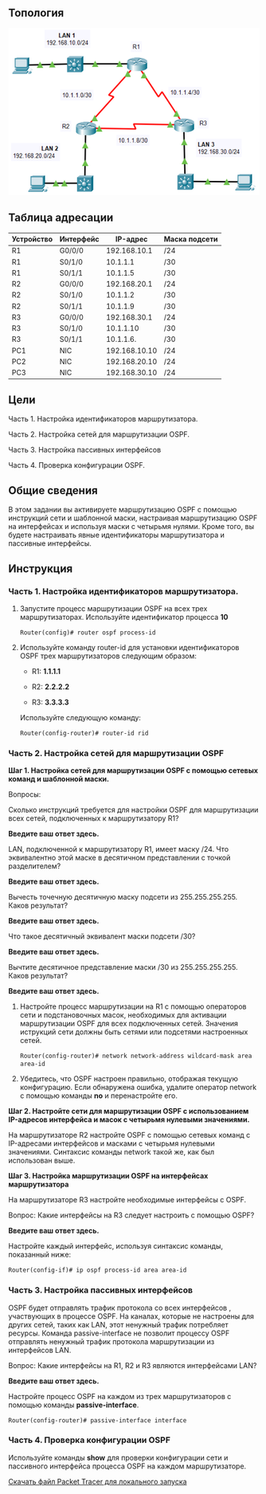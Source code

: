 ## Топология

![](./assets/topology.png)

## Таблица адресации

| Устройство | Интерфейс | IP-адрес      | Маска подсети |
|------------|-----------|---------------|---------------|
| R1         | G0/0/0    | 192.168.10.1  | /24           |
| R1         | S0/1/0    | 10.1.1.1      | /30           |
| R1         | S0/1/1    | 10.1.1.5      | /30           |
| R2         | G0/0/0    | 192.168.20.1  | /24           |
| R2         | S0/1/0    | 10.1.1.2      | /30           |
| R2         | S0/1/1    | 10.1.1.9      | /30           |
| R3         | G0/0/0    | 192.168.30.1  | /24           |
| R3         | S0/1/0    | 10.1.1.10     | /30           |
| R3         | S0/1/1    | 10.1.1.6.     | /30           |
| PC1        | NIC       | 192.168.10.10 | /24           |
| PC2        | NIC       | 192.168.20.10 | /24           |
| PC3        | NIC       | 192.168.30.10 | /24           |

## Цели

Часть 1. Настройка идентификаторов маршрутизатора.

Часть 2. Настройка сетей для маршрутизации OSPF.

Часть 3. Настройка пассивных интерфейсов

Часть 4. Проверка конфигурации OSPF.

## Общие сведения

В этом задании вы активируете маршрутизацию OSPF с помощью инструкций сети и шаблонной маски, настраивая маршрутизацию OSPF на интерфейсах и используя маски с четырьмя нулями. Кроме того, вы будете настраивать явные идентификаторы маршрутизатора и пассивные интерфейсы.

## Инструкция

### Часть 1. Настройка идентификаторов маршрутизатора.

1.  Запустите процесс маршрутизации OSPF на всех трех маршрутизаторах. Используйте идентификатор процесса **10**

    ```
    Router(config)# router ospf process-id
    ```

2.  Используйте команду router-id для установки идентификаторов OSPF трех маршрутизаторов следующим образом:

    -   R1: **1.1.1.1**

    -   R2: **2.2.2.2**

    -   R3: **3.3.3.3**

    Используйте следующую команду:

    ```
    Router(config-router)# router-id rid
    ```

### Часть 2. Настройка сетей для маршрутизации OSPF

**Шаг 1. Настройка сетей для маршрутизации OSPF с помощью сетевых команд и шаблонной маски.**

Вопросы:

Сколько инструкций требуется для настройки OSPF для маршрутизации всех сетей, подключенных к маршрутизатору R1?

**Введите ваш ответ здесь.**

LAN, подключенной к маршрутизатору R1, имеет маску /24. Что эквивалентно этой маске в десятичном представлении с точкой разделителем?

**Введите ваш ответ здесь.**

Вычесть точечную десятичную маску подсети из 255.255.255.255. Каков результат?

**Введите ваш ответ здесь.**

Что такое десятичный эквивалент маски подсети /30?

**Введите ваш ответ здесь.**

Вычтите десятичное представление маски /30 из 255.255.255.255. Каков результат?

**Введите ваш ответ здесь.**

1.  Настройте процесс маршрутизации на R1 с помощью операторов сети и подстановочных масок, необходимых для активации маршрутизации OSPF для всех подключенных сетей. Значения иструкций сети должны быть сетями или подсетями настроенных сетей.

    ```
    Router(config-router)# network network-address wildcard-mask area area-id
    ```

2.  Убедитесь, что OSPF настроен правильно, отображая текущую конфигурацию. Если обнаружена ошибка, удалите оператор network с помощью команды **no** и перенастройте его.

**Шаг 2. Настройте сети для маршрутизации OSPF с использованием IP-адресов интерфейса и масок с четырьмя нулевыми значениями.**

На маршрутизаторе R2 настройте OSPF с помощью сетевых команд с IP-адресами интерфейсов и масками с четырьмя нулевыми значениями. Синтаксис команды network такой же, как был использован выше.

**Шаг 3. Настройка маршрутизации OSPF на интерфейсах маршрутизатора**

На маршрутизаторе R3 настройте необходимые интерфейсы с OSPF.

Вопрос: Какие интерфейсы на R3 следует настроить с помощью OSPF?

**Введите ваш ответ здесь.**

Настройте каждый интерфейс, используя синтаксис команды, показанный ниже:

```
Router(config-if)# ip ospf process-id area area-id
```

### Часть 3. Настройка пассивных интерфейсов

OSPF будет отправлять трафик протокола со всех интерфейсов , участвующих в процессе OSPF. На каналах, которые не настроены для других сетей, таких как LAN, этот ненужный трафик потребляет ресурсы. Команда passive-interface не позволит процессу OSPF отправлять ненужный трафик протокола маршрутизации из интерфейсов LAN.

Вопрос: Какие интерфейсы на R1, R2 и R3 являются интерфейсами LAN?

**Введите ваш ответ здесь.**

Настройте процесс OSPF на каждом из трех маршрутизаторов с помощью команды **passive-interface**.

```
Router(config-router)# passive-interface interface
```

### Часть 4. Проверка конфигурации OSPF

Используйте команды **show** для проверки конфигурации сети и пассивного интерфейса процесса OSPF на каждом маршрутизаторе.

[Скачать файл Packet Tracer для локального запуска](./assets/2.2.13-packet-tracer---point-to-point-single-area-ospfv2-configuration_ru-RU.pka)